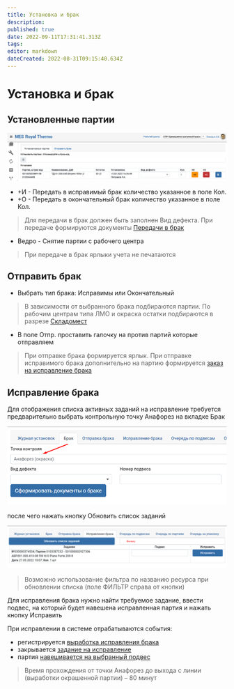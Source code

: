 ```yaml
---
title: Установка и брак
description: 
published: true
date: 2022-09-11T17:31:41.313Z
tags: 
editor: markdown
dateCreated: 2022-08-31T09:15:40.634Z
---
```


# Установка и брак

## Установленные партии

![](<../../../../assets/image (485).png>)

* \+И - Передать в исправимый брак количество указанное в поле Кол.
* \+О - Передать в окончательный брак количество указанное в поле Кол.


>Для передачи в брак должен быть заполнен Вид дефекта. При передаче формируются документы [Передачи в брак](../../../../upravlenie-kachestvom/dokumenty-po-uchetu-kachestva/uchet-braka/peredacha-v-brak.md)


* Ведро - Снятие партии с рабочего центра


>При передаче в брак ярлыки учета не печатаются


## Отправить брак

* Выбрать тип брака: Исправимы или Окончательный


>В зависимости от выбранного брака подбираются партии. По рабочим центрам типа ЛМО и окраска остатки подбираются в разрезе [Складомест](../../../../uchet/nsi-uchet/sklado-mesta.md)


* В поле Отпр. проставить галочку на против партий которые отправляем


>При отправке брака формируется ярлык. При отправке исправимого брака дополнительно на партию формируется [заказ на исправление брака](../../../../upravlenie-proizvodstvom/nsi-proizvodstvo/tipy-znp/s07.md)


## Исправление брака

Для отображения списка активных заданий на исправление требуется предварительно выбрать контрольную точку Анафорез на вкладке Брак

![](<../../../../assets/0 (82)1.png>)

после чего нажать кнопку Обновить список заданий

![](<../../../../assets/1 (69)1.png>)


>Возможно использование фильтра по названию ресурса при обновлении списка (поле ФИЛЬТР справа от кнопки)


Для исправления брака нужно найти требуемое задание, ввести подвес, на который будет навешена исправленная партия и нажать кнопку Исправить

При исправлении в системе отрабатываются события:

* регистрируется [выработка исправления брака](../../../../upravlenie-kachestvom/dokumenty-po-uchetu-kachestva/uchet-braka/ispravlenie-braka.md)
* закрывается [задание на исправление](../../../../upravlenie-proizvodstvom/nsi-proizvodstvo/tipy-znp/s07.md)
* партия [навешивается на выбранный подвес](../../uchet-po-peredelam/registraciya-operacii-okraska/abr-okraska/ustanovka-okraska.md)


>Время прохождения от точки Анафорез до выхода с линии (выработки окрашенной партии) – 80 минут

